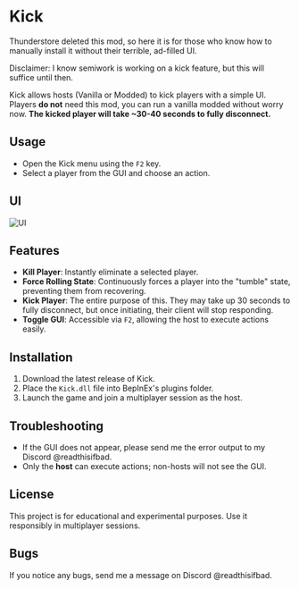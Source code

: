 # Kick

Thunderstore deleted this mod, so here it is for those who know how to manually install it without their terrible, ad-filled UI. 

Disclaimer: I know semiwork is working on a kick feature, but this will suffice until then.

Kick allows hosts (Vanilla or Modded) to kick players with a simple UI. Players **do not** need this mod, you can run a vanilla modded without worry now.
**The kicked player will take ~30-40 seconds to fully disconnect.**

## Usage

- Open the Kick menu using the `F2` key.
- Select a player from the GUI and choose an action.

## UI
![UI](https://i.gyazo.com/07e107678aa0bc03baae16621b9c24e0.png)

## Features

- **Kill Player**: Instantly eliminate a selected player.
- **Force Rolling State**: Continuously forces a player into the "tumble" state, preventing them from recovering.
- **Kick Player**: The entire purpose of this. They may take up 30 seconds to fully disconnect, but once initiating, their client will stop responding.
- **Toggle GUI**: Accessible via `F2`, allowing the host to execute actions easily.

## Installation

1. Download the latest release of Kick.
2. Place the `Kick.dll` file into BepInEx's plugins folder.
3. Launch the game and join a multiplayer session as the host.

## Troubleshooting

- If the GUI does not appear, please send me the error output to my Discord @readthisifbad.
- Only the **host** can execute actions; non-hosts will not see the GUI.

## License

This project is for educational and experimental purposes. Use it responsibly in multiplayer sessions.

## Bugs

If you notice any bugs, send me a message on Discord @readthisifbad.
